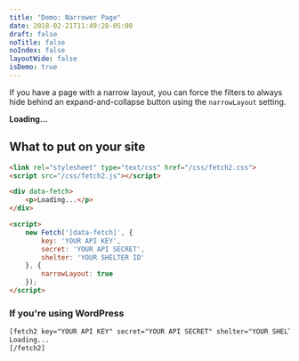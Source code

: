 ```yaml
---
title: "Demo: Narrower Page"
date: 2018-02-21T11:49:28-05:00
draft: false
noTitle: false
noIndex: false
layoutWide: false
isDemo: true
---
```


If you have a page with a narrow layout, you can force the filters to always hide behind an expand-and-collapse button using the `narrowLayout` setting.

<div data-fetch>
	<p class="loading"><strong>Loading...</strong></p>
</div>

<script>
	var fetchOptions = {
		filterButtonClass: 'btn',
		narrowLayout: true
	};
</script>

## What to put on your site

```html
<link rel="stylesheet" type="text/css" href="/css/fetch2.css">
<script src="/css/fetch2.js"></script>

<div data-fetch>
    <p>Loading...</p>
</div>

<script>
    new Fetch('[data-fetch]', {
        key: 'YOUR API KEY',
        secret: 'YOUR API SECRET',
        shelter: 'YOUR SHELTER ID'
    }, {
        narrowLayout: true
    });
</script>
```

### If you're using WordPress

```html
[fetch2 key="YOUR API KEY" secret="YOUR API SECRET" shelter="YOUR SHELTER ID" narrowlayout="true"]
Loading...
[/fetch2]
```